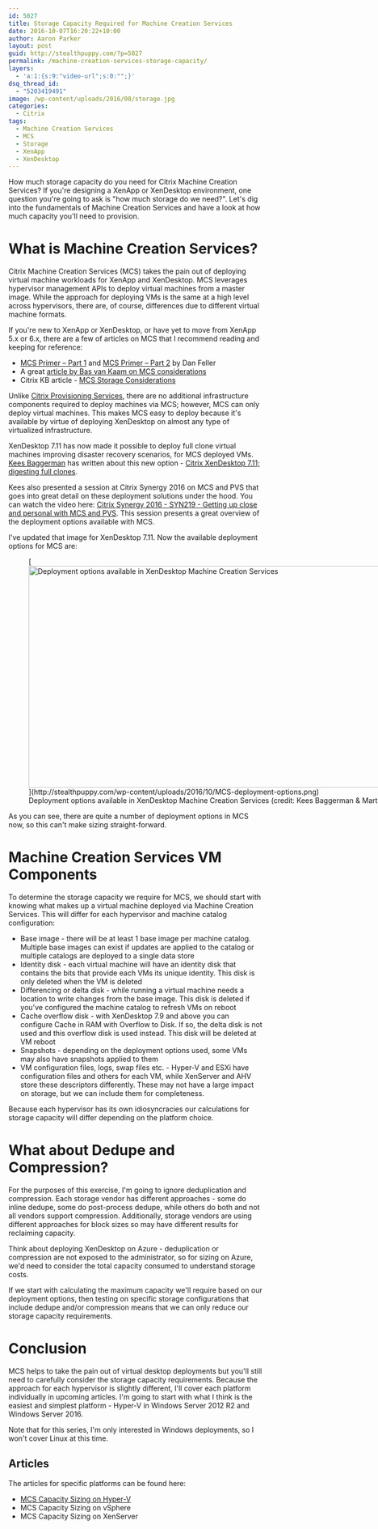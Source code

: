 ```yaml
---
id: 5027
title: Storage Capacity Required for Machine Creation Services
date: 2016-10-07T16:20:22+10:00
author: Aaron Parker
layout: post
guid: http://stealthpuppy.com/?p=5027
permalink: /machine-creation-services-storage-capacity/
layers:
  - 'a:1:{s:9:"video-url";s:0:"";}'
dsq_thread_id:
  - "5203419491"
image: /wp-content/uploads/2016/08/storage.jpg
categories:
  - Citrix
tags:
  - Machine Creation Services
  - MCS
  - Storage
  - XenApp
  - XenDesktop
---
```

How much storage capacity do you need for Citrix Machine Creation Services? If you're designing a XenApp or XenDesktop environment, one question you're going to ask is "how much storage do we need?". Let's dig into the fundamentals of Machine Creation Services and have a look at how much capacity you'll need to provision.

# What is Machine Creation Services?

Citrix Machine Creation Services (MCS) takes the pain out of deploying virtual machine workloads for XenApp and XenDesktop. MCS leverages hypervisor management APIs to deploy virtual machines from a master image. While the approach for deploying VMs is the same at a high level across hypervisors, there are, of course, differences due to different virtual machine formats.

If you're new to XenApp or XenDesktop, or have yet to move from XenApp 5.x or 6.x, there are a few of articles on MCS that I recommend reading and keeping for reference:

  * [MCS Primer – Part 1](https://www.citrix.com/blogs/2011/06/28/machine-creation-services-primer-part-1/) and [MCS Primer – Part 2](https://www.citrix.com/blogs/2011/08/05/machine-creation-services-primer-%E2%80%93-part-2/) by Dan Feller
  * A great [article by Bas van Kaam on MCS considerations](http://www.basvankaam.com/2016/02/09/citrix-machine-creation-services-what-to-consider/)
  * Citrix KB article - [MCS Storage Considerations](http://support.citrix.com/article/CTX218082)

Unlike [Citrix Provisioning Services](http://docs.citrix.com/en-us/provisioning/7-11.html), there are no additional infrastructure components required to deploy machines via MCS; however, MCS can only deploy virtual machines. This makes MCS easy to deploy because it's available by virtue of deploying XenDesktop on almost any type of virtualized infrastructure.

XenDesktop 7.11 has now made it possible to deploy full clone virtual machines improving disaster recovery scenarios, for MCS deployed VMs. [Kees Baggerman](https://twitter.com/kbaggerman) has written about this new option - [Citrix XenDesktop 7.11; digesting full clones](http://blog.myvirtualvision.com/2016/10/06/citrix-xendesktop-7-11-digesting-full-clones/).

Kees also presented a session at Citrix Synergy 2016 on MCS and PVS that goes into great detail on these deployment solutions under the hood. You can watch the video here: [Citrix Synergy 2016 - SYN219 - Getting up close and personal with MCS and PVS](https://www.youtube.com/watch?v=p47JwwpUArQ). This session presents a great overview of the deployment options available with MCS.

I've updated that image for XenDesktop 7.11. Now the available deployment options for MCS are:

<figure id="attachment_5179" aria-describedby="caption-attachment-5179" style="width: 1024px" class="wp-caption alignnone">[<img class="wp-image-5179 size-large" src="http://stealthpuppy.com/wp-content/uploads/2016/10/MCS-deployment-options-1024x438.png" alt="Deployment options available in XenDesktop Machine Creation Services" width="1024" height="438" srcset="https://stealthpuppy.com/wp-content/uploads/2016/10/MCS-deployment-options-1024x438.png 1024w, https://stealthpuppy.com/wp-content/uploads/2016/10/MCS-deployment-options-150x64.png 150w, https://stealthpuppy.com/wp-content/uploads/2016/10/MCS-deployment-options-300x128.png 300w, https://stealthpuppy.com/wp-content/uploads/2016/10/MCS-deployment-options-768x329.png 768w" sizes="(max-width: 1024px) 100vw, 1024px" />](http://stealthpuppy.com/wp-content/uploads/2016/10/MCS-deployment-options.png)<figcaption id="caption-attachment-5179" class="wp-caption-text">Deployment options available in XenDesktop Machine Creation Services (credit: Kees Baggerman & Martijn Bosschaart)*</figure>

As you can see, there are quite a number of deployment options in MCS now, so this can't make sizing straight-forward.

# Machine Creation Services VM Components

To determine the storage capacity we require for MCS, we should start with knowing what makes up a virtual machine deployed via Machine Creation Services. This will differ for each hypervisor and machine catalog configuration:

  * Base image - there will be at least 1 base image per machine catalog. Multiple base images can exist if updates are applied to the catalog or multiple catalogs are deployed to a single data store
  * Identity disk - each virtual machine will have an identity disk that contains the bits that provide each VMs its unique identity. This disk is only deleted when the VM is deleted
  * Differencing or delta disk - while running a virtual machine needs a location to write changes from the base image. This disk is deleted if you've configured the machine catalog to refresh VMs on reboot
  * Cache overflow disk - with XenDesktop 7.9 and above you can configure Cache in RAM with Overflow to Disk. If so, the delta disk is not used and this overflow disk is used instead. This disk will be deleted at VM reboot
  * Snapshots - depending on the deployment options used, some VMs may also have snapshots applied to them
  * VM configuration files, logs, swap files etc. - Hyper-V and ESXi have configuration files and others for each VM, while XenServer and AHV store these descriptors differently. These may not have a large impact on storage, but we can include them for completeness.

Because each hypervisor has its own idiosyncracies our calculations for storage capacity will differ depending on the platform choice.

# What about Dedupe and Compression?

For the purposes of this exercise, I'm going to ignore deduplication and compression. Each storage vendor has different approaches - some do inline dedupe, some do post-process dedupe, while others do both and not all vendors support compression. Additionally, storage vendors are using different approaches for block sizes so may have different results for reclaiming capacity.

Think about deploying XenDesktop on Azure - deduplication or compression are not exposed to the administrator, so for sizing on Azure, we'd need to consider the total capacity consumed to understand storage costs.

If we start with calculating the maximum capacity we'll require based on our deployment options, then testing on specific storage configurations that include dedupe and/or compression means that we can only reduce our storage capacity requirements.

# Conclusion

MCS helps to take the pain out of virtual desktop deployments but you'll still need to carefully consider the storage capacity requirements. Because the approach for each hypervisor is slightly different, I'll cover each platform individually in upcoming articles. I'm going to start with what I think is the easiest and simplest platform - Hyper-V in Windows Server 2012 R2 and Windows Server 2016.

Note that for this series, I'm only interested in Windows deployments, so I won't cover Linux at this time.

## Articles

The articles for specific platforms can be found here:

  * [MCS Capacity Sizing on Hyper-V](http://stealthpuppy.com/mcs-capacity-sizing-hyper-v/)
  * MCS Capacity Sizing on vSphere
  * MCS Capacity Sizing on XenServer